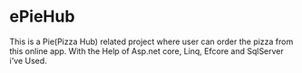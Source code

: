 # ePieHub
This is a Pie(Pizza Hub) related project where user can order the pizza from this online app. With the Help of Asp.net core, Linq, Efcore and SqlServer i've Used.
